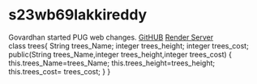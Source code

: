 # s23wb69lakkireddy
Govardhan started PUG web changes.
[GitHUB](https://github.com/Govardhan2164/s23wb69lakkireddy/tree/main)
[Render Server](https://s23wb69lakkireddy.onrender.com)<br>
class trees{ String trees_Name; integer trees_height; integer trees_cost; public(String trees_Name,integer trees_height,integer trees_cost) { this.trees_Name=trees_Name; this.trees_height=trees_height; this.trees_cost= trees_cost; } }